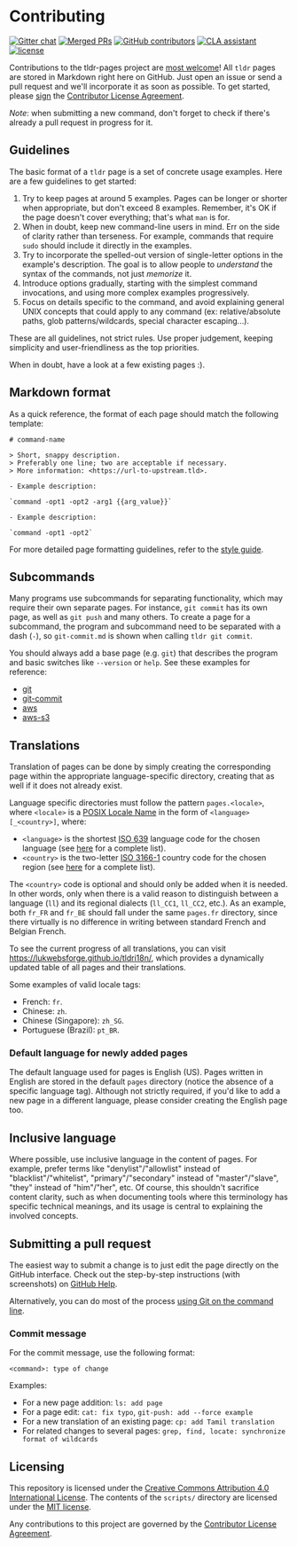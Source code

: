 # Contributing

[![Gitter chat][gitter-image]][gitter-url]
[![Merged PRs][prs-merged-image]][prs-merged-url]
[![GitHub contributors][contributors-image]][contributors-url]
[![CLA assistant][cla-assistant-image]][cla-assistant-url]
[![license][license-image]][license-url]

[gitter-url]: https://gitter.im/tldr-pages/tldr
[gitter-image]: https://img.shields.io/badge/chat-on_gitter-deeppink
[prs-merged-url]: https://github.com/tldr-pages/tldr/pulls?q=is:pr+is:merged
[prs-merged-image]: https://img.shields.io/github/issues-pr-closed-raw/tldr-pages/tldr.svg?label=merged+PRs&color=green
[contributors-url]: https://github.com/tldr-pages/tldr/graphs/contributors
[contributors-image]: https://img.shields.io/github/contributors/tldr-pages/tldr.svg
[cla-assistant-url]: https://cla-assistant.io/tldr-pages/tldr
[cla-assistant-image]: https://cla-assistant.io/readme/badge/tldr-pages/tldr
[license-url]: https://github.com/tldr-pages/tldr/blob/master/LICENSE.md
[license-image]: https://img.shields.io/badge/license-CC_BY_4.0-blue.svg

Contributions to the tldr-pages project are [most welcome](GOVERNANCE.md)!
All `tldr` pages are stored in Markdown right here on GitHub.
Just open an issue or send a pull request and we'll incorporate it as soon as possible.
To get started, please [sign](https://cla-assistant.io/tldr-pages/tldr) the
[Contributor License Agreement](https://gist.github.com/waldyrious/e50feec13683e565769fbd58ce503d4e).

*Note*: when submitting a new command, don't forget to check if there's already a pull request in progress for it.

## Guidelines

The basic format of a `tldr` page is a set of concrete usage examples.
Here are a few guidelines to get started:

1. Try to keep pages at around 5 examples. Pages can be longer or shorter when appropriate, but don't exceed 8 examples.
   Remember, it's OK if the page doesn't cover everything; that's what `man` is for.
2. When in doubt, keep new command-line users in mind. Err on the side of clarity rather than terseness.
   For example, commands that require `sudo` should include it directly in the examples.
3. Try to incorporate the spelled-out version of single-letter options in the example's description.
   The goal is to allow people to *understand* the syntax of the commands, not just *memorize* it.
4. Introduce options gradually, starting with the simplest command invocations,
   and using more complex examples progressively.
5. Focus on details specific to the command, and avoid explaining general UNIX concepts that could apply to any command
   (ex: relative/absolute paths, glob patterns/wildcards, special character escaping...).

These are all guidelines, not strict rules.
Use proper judgement, keeping simplicity and user-friendliness as the top priorities.

When in doubt, have a look at a few existing pages :).

## Markdown format

As a quick reference, the format of each page should match the following template:

```
# command-name

> Short, snappy description.
> Preferably one line; two are acceptable if necessary.
> More information: <https://url-to-upstream.tld>.

- Example description:

`command -opt1 -opt2 -arg1 {{arg_value}}`

- Example description:

`command -opt1 -opt2`
```

For more detailed page formatting guidelines,
refer to the [style guide](contributing-guides/style-guide.md).

## Subcommands

Many programs use subcommands for separating functionality, which may require their own separate pages.
For instance, `git commit` has its own page, as well as `git push` and many others.
To create a page for a subcommand, the program and subcommand need to be separated with a dash (`-`), so `git-commit.md` is shown when calling `tldr git commit`.

You should always add a base page (e.g. `git`) that describes the program and basic switches like `--version` or `help`.
See these examples for reference:

* [git](pages/common/git.md)
* [git-commit](pages/common/git-commit.md)
* [aws](pages/common/aws.md)
* [aws-s3](pages/common/aws-s3.md)

## Translations

Translation of pages can be done by simply creating the corresponding page within the appropriate language-specific directory, creating that as well if it does not already exist.

Language specific directories must follow the pattern `pages.<locale>`, where `<locale>` is a [POSIX Locale Name](https://www.gnu.org/software/gettext/manual/html_node/Locale-Names.html#Locale-Names) in the form of `<language>[_<country>]`, where:

 - `<language>` is the shortest [ISO 639](https://en.wikipedia.org/wiki/ISO_639) language code for the chosen language (see [here](https://en.wikipedia.org/wiki/List_of_ISO_639-2_codes) for a complete list).
 - `<country>` is the two-letter [ISO 3166-1](https://en.wikipedia.org/wiki/ISO_3166-1) country code for the chosen region (see [here](https://en.wikipedia.org/wiki/ISO_3166-1_alpha-2#Officially_assigned_code_elements) for a complete list).

The `<country>` code is optional and should only be added when it is needed. In other words, only when there is a valid reason to distinguish between a language (`ll`) and its regional dialects (`ll_CC1`, `ll_CC2`, etc.). As an example, both `fr_FR` and `fr_BE` should fall under the same `pages.fr` directory, since there virtually is no difference in writing between standard French and Belgian French.

To see the current progress of all translations, you can visit <https://lukwebsforge.github.io/tldri18n/>, which provides a dynamically updated table of all pages and their translations.

Some examples of valid locale tags:

 - French: `fr`.
 - Chinese: `zh`.
 - Chinese (Singapore): `zh_SG`.
 - Portuguese (Brazil): `pt_BR`.

### Default language for newly added pages

The default language used for pages is English (US). Pages written in English are stored in the default `pages` directory (notice the absence of a specific language tag). Although not strictly required, if you'd like to add a new page in a different language, please consider creating the English page too.

## Inclusive language

Where possible, use inclusive language in the content of pages. For example, prefer terms like "denylist"/"allowlist" instead of "blacklist"/"whitelist", "primary"/"secondary" instead of "master"/"slave", "they" instead of "him"/"her", etc.
Of course, this shouldn't sacrifice content clarity, such as when documenting tools where this terminology has specific technical meanings, and its usage is central to explaining the involved concepts.

## Submitting a pull request

The easiest way to submit a change is to just edit the page directly on the GitHub interface.
Check out the step-by-step instructions (with screenshots) on
[GitHub Help](https://help.github.com/articles/editing-files-in-another-user-s-repository/).

Alternatively, you can do most of the process
[using Git on the command line](contributing-guides/git-terminal.md).

### Commit message

For the commit message, use the following format:

    <command>: type of change

Examples:
  - For a new page addition: `ls: add page`
  - For a page edit: `cat: fix typo`, `git-push: add --force example`
  - For a new translation of an existing page: `cp: add Tamil translation`
  - For related changes to several pages: `grep, find, locate: synchronize format of wildcards`

## Licensing

This repository is licensed under the [Creative Commons Attribution 4.0 International License](LICENSE.md).
The contents of the `scripts/` directory are licensed under the [MIT license](LICENSE.md).

Any contributions to this project are governed by the
[Contributor License Agreement](https://cla-assistant.io/tldr-pages/tldr).
